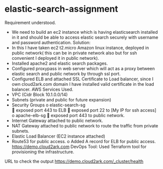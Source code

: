 # elastic-search-assignment
Requirement  understood.
-	We need to build an ec2 instance which is having elasticsearch installed in it and should be able to access elastic search securely with username and password authentication.
Solution: 
-	In this I have taken ec2 t2.micro Amazon linux instance, deployed in public network( this can be in private network also but for ssh convenient I deployed it in public network).
-	Installed apache2 and elastic search packages.
-	Configured proxypass in web server which will act as a proxy between elastic search and public network by through ssl port.
-	Configured ELB and attached SSL Certificate to Load balancer, since I own cloud2ark.com domain I have installed valid certificate in the load balancer.
AWS Services Used.
-	VPC (Cidr Block 10.1.0.0/14)
-	Subnets (private and public for future expansion)
-	Security Groups 
o	elastic-search-sg  
	exposed port 443 to ELB
	exposed port 22 to [My IP for ssh access]
o	apache-elb-sg
	exposed port 443 to public network.
-	Internet Gateway attached to public network.
-	NAT Gateway attached to public network to route the traffic from private subnets.
-	Elastic Load Balancer (EC2 instance attached)
-	Route53 for public access. 
o	Added A record for ELB for public access. https://demo.cloud2ark.com
DevOps Tool:
	Used Terraform tool for provisioning the infrastructure. 

URL to check the output
 https://demo.cloud2ark.com/_cluster/health
